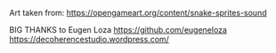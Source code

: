 Art taken from:
https://opengameart.org/content/snake-sprites-sound

BIG THANKS to Eugen Loza
https://github.com/eugeneloza
https://decoherencestudio.wordpress.com/
